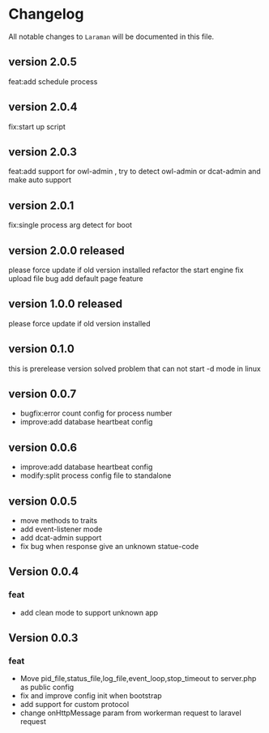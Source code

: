 # Changelog

All notable changes to `Laraman` will be documented in this file.

## version 2.0.5
feat:add schedule process

## version 2.0.4
fix:start up script

## version 2.0.3
feat:add support for owl-admin , try to detect owl-admin or dcat-admin and make auto support

## version 2.0.1
fix:single process arg detect for boot

## version 2.0.0 released
please force update if old version installed
refactor the start engine
fix upload file bug
add default page feature


## version 1.0.0 released
please force update if old version installed

## version 0.1.0
this is prerelease version
solved problem that can not start -d mode in linux

## version 0.0.7
- bugfix:error count config for process number
- improve:add database heartbeat config

## version 0.0.6
- improve:add database heartbeat config
- modify:split process config file to standalone

## version 0.0.5
- move methods to traits
- add event-listener mode
- add dcat-admin support
- fix bug when response give an unknown statue-code 

## Version 0.0.4

### feat
- add clean mode to support unknown app

## Version 0.0.3

### feat
- Move pid_file,status_file,log_file,event_loop,stop_timeout to server.php as public config
- fix and improve config init when bootstrap
- add support for custom protocol
- change onHttpMessage param from workerman request to laravel request

